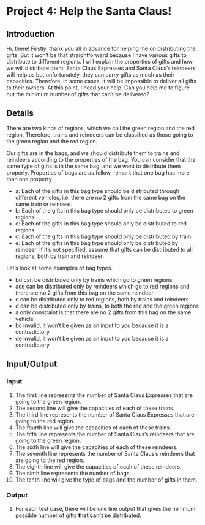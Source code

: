 # Project 4: Help the Santa Claus!



## Introduction

Hi, there! Firstly, thank you all in advance for helping me on distributing the gifts. But it
won’t be that straightforward because I have various gifts to distribute to different
regions. I will explain the properties of gifts and how we will distribute them. Santa
Claus Expresses and Santa Claus’s reindeers will help us but unfortunately, they can
carry gifts as much as their capacities. Therefore, in some cases, it will be impossible to
deliver all gifts to their owners. At this point, I need your help. Can you help me to figure
out the minimum number of gifts that can’t be delivered?



## Details

There are two kinds of regions, which we call the green region and the red region.
Therefore, trains and reindeers can be classified as those going to the green region and
the red region.

Our gifts are in the bags, and we should distribute them to trains and reindeers
according to the properties of the bag. You can consider that the same type of gifts is in
the same bag, and we want to distribute them properly.
Properties of bags are as follow, remark that one bag has more than one property
- a: Each of the gifts in this bag type should be distributed through different vehicles,
i.e. there are no 2 gifts from the same bag on the same train or reindeer.
- b: Each of the gifts in this bag type should only be distributed to green regions.
- c: Each of the gifts in this bag type should only be distributed to red regions.
- d: Each of the gifts in this bag type should only be distributed by train.
- e: Each of the gifts in this bag type should only be distributed by reindeer.
If it’s not specified, assume that gifts can be distributed to all regions, both by train
and reindeer.

Let’s look at some examples of bag types.
- bd can be distributed only by trains which go to green regions
- ace can be distributed only by reindeers which go to red regions and there are
no 2 gifts from this bag on the same reindeer
- c can be distributed only to red regions, both by trains and reindeers
- d can be distributed only by trains, to both the red and the green regions
- a only constraint is that there are no 2 gifts from this bag on the same vehicle
- bc invalid, it won’t be given as an input to you because it is a contradictory
- de invalid, it won’t be given as an input to you because it is a contradictory



## Input/Output


### Input

1. The first line represents the number of Santa Claus Expresses that are going to
    the green region.
2. The second line will give the capacities of each of these trains.
3. The third line represents the number of Santa Claus Expresses that are going to
    the red region.
4. The fourth line will give the capacities of each of these trains.
5. The fifth line represents the number of Santa Claus’s reindeers that are going to
    the green region.
6. The sixth line will give the capacities of each of these reindeers.
7. The seventh line represents the number of Santa Claus’s reindeers that are going
    to the red region.
8. The eighth line will give the capacities of each of these reindeers.
9. The ninth line represents the number of bags.
10. The tenth line will give the type of bags and the number of gifts in them.


### Output

1. For each test case, there will be one line output that gives the minimum possible
    number of gifts **that can’t** be distributed.
